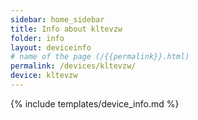 ```yaml
---
sidebar: home_sidebar
title: Info about kltevzw
folder: info
layout: deviceinfo
# name of the page (/{{permalink}}.html)
permalink: /devices/kltevzw/
device: kltevzw
---
```

{% include templates/device_info.md %}
